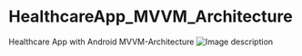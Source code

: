 # HealthcareApp_MVVM_Architecture
Healthcare App with Android MVVM-Architecture
![Image description]()
